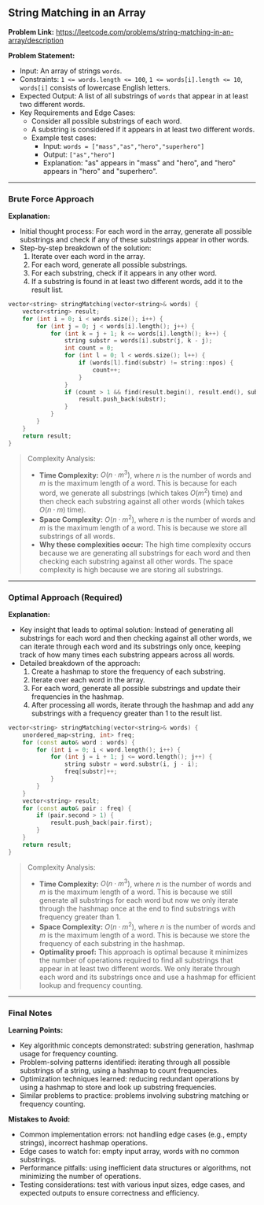 ## String Matching in an Array

**Problem Link:** https://leetcode.com/problems/string-matching-in-an-array/description

**Problem Statement:**
- Input: An array of strings `words`.
- Constraints: `1 <= words.length <= 100`, `1 <= words[i].length <= 10`, `words[i]` consists of lowercase English letters.
- Expected Output: A list of all substrings of `words` that appear in at least two different words.
- Key Requirements and Edge Cases: 
  - Consider all possible substrings of each word.
  - A substring is considered if it appears in at least two different words.
  - Example test cases: 
    - Input: `words = ["mass","as","hero","superhero"]`
    - Output: `["as","hero"]`
    - Explanation: "as" appears in "mass" and "hero", and "hero" appears in "hero" and "superhero".

---

### Brute Force Approach

**Explanation:**
- Initial thought process: For each word in the array, generate all possible substrings and check if any of these substrings appear in other words.
- Step-by-step breakdown of the solution:
  1. Iterate over each word in the array.
  2. For each word, generate all possible substrings.
  3. For each substring, check if it appears in any other word.
  4. If a substring is found in at least two different words, add it to the result list.

```cpp
vector<string> stringMatching(vector<string>& words) {
    vector<string> result;
    for (int i = 0; i < words.size(); i++) {
        for (int j = 0; j < words[i].length(); j++) {
            for (int k = j + 1; k <= words[i].length(); k++) {
                string substr = words[i].substr(j, k - j);
                int count = 0;
                for (int l = 0; l < words.size(); l++) {
                    if (words[l].find(substr) != string::npos) {
                        count++;
                    }
                }
                if (count > 1 && find(result.begin(), result.end(), substr) == result.end()) {
                    result.push_back(substr);
                }
            }
        }
    }
    return result;
}
```

> Complexity Analysis:
> - **Time Complexity:** $O(n \cdot m^3)$, where $n$ is the number of words and $m$ is the maximum length of a word. This is because for each word, we generate all substrings (which takes $O(m^2)$ time) and then check each substring against all other words (which takes $O(n \cdot m)$ time).
> - **Space Complexity:** $O(n \cdot m^2)$, where $n$ is the number of words and $m$ is the maximum length of a word. This is because we store all substrings of all words.
> - **Why these complexities occur:** The high time complexity occurs because we are generating all substrings for each word and then checking each substring against all other words. The space complexity is high because we are storing all substrings.

---

### Optimal Approach (Required)

**Explanation:**
- Key insight that leads to optimal solution: Instead of generating all substrings for each word and then checking against all other words, we can iterate through each word and its substrings only once, keeping track of how many times each substring appears across all words.
- Detailed breakdown of the approach:
  1. Create a hashmap to store the frequency of each substring.
  2. Iterate over each word in the array.
  3. For each word, generate all possible substrings and update their frequencies in the hashmap.
  4. After processing all words, iterate through the hashmap and add any substrings with a frequency greater than 1 to the result list.

```cpp
vector<string> stringMatching(vector<string>& words) {
    unordered_map<string, int> freq;
    for (const auto& word : words) {
        for (int i = 0; i < word.length(); i++) {
            for (int j = i + 1; j <= word.length(); j++) {
                string substr = word.substr(i, j - i);
                freq[substr]++;
            }
        }
    }
    vector<string> result;
    for (const auto& pair : freq) {
        if (pair.second > 1) {
            result.push_back(pair.first);
        }
    }
    return result;
}
```

> Complexity Analysis:
> - **Time Complexity:** $O(n \cdot m^3)$, where $n$ is the number of words and $m$ is the maximum length of a word. This is because we still generate all substrings for each word but now we only iterate through the hashmap once at the end to find substrings with frequency greater than 1.
> - **Space Complexity:** $O(n \cdot m^2)$, where $n$ is the number of words and $m$ is the maximum length of a word. This is because we store the frequency of each substring in the hashmap.
> - **Optimality proof:** This approach is optimal because it minimizes the number of operations required to find all substrings that appear in at least two different words. We only iterate through each word and its substrings once and use a hashmap for efficient lookup and frequency counting.

---

### Final Notes

**Learning Points:**
- Key algorithmic concepts demonstrated: substring generation, hashmap usage for frequency counting.
- Problem-solving patterns identified: iterating through all possible substrings of a string, using a hashmap to count frequencies.
- Optimization techniques learned: reducing redundant operations by using a hashmap to store and look up substring frequencies.
- Similar problems to practice: problems involving substring matching or frequency counting.

**Mistakes to Avoid:**
- Common implementation errors: not handling edge cases (e.g., empty strings), incorrect hashmap operations.
- Edge cases to watch for: empty input array, words with no common substrings.
- Performance pitfalls: using inefficient data structures or algorithms, not minimizing the number of operations.
- Testing considerations: test with various input sizes, edge cases, and expected outputs to ensure correctness and efficiency.